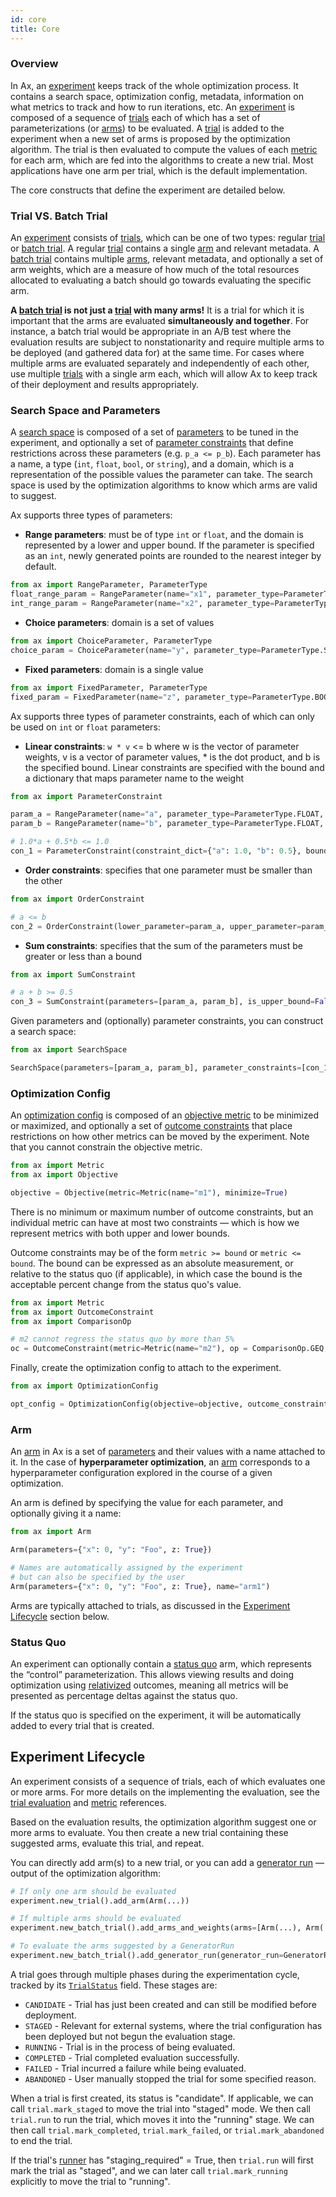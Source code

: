 ```yaml
---
id: core
title: Core
---
```

### Overview

In Ax, an [experiment](glossary.md#experiment) keeps track of the whole optimization process. It contains a search space, optimization config, metadata, information on what metrics to track and how to run iterations, etc. An [experiment](glossary.md#experiment) is composed of a sequence of [trials](glossary.md#trial) each of which has a set of parameterizations (or [arms](glossary.md#arm)) to be evaluated. A [trial](glossary.md#trial) is added to the experiment when a new set of arms is proposed by the optimization algorithm. The trial is then evaluated to compute the values of each [metric](glossary.md#metric) for each arm, which are fed into the algorithms to create a new trial. Most applications have one arm per trial, which is the default implementation.

The core constructs that define the experiment are detailed below.

### Trial VS. Batch Trial

An [experiment](glossary.md#experiment) consists of [trials](glossary.md#trial), which can be one of two types: regular [trial](glossary.md#trial) or [batch trial](glossary.md#batch-trial). A regular [trial](glossary.md#trial) contains a single [arm](glossary.md#arm) and relevant metadata. A [batch trial](glossary.md#batch-trial) contains multiple [arms](glossary.md#arm), relevant metadata, and optionally a set of arm weights, which are a measure of how much of the total resources allocated to evaluating a batch should go towards evaluating the specific arm.

**A [batch trial](glossary.md#batch-trial) is not just a [trial](glossary.md#trial) with many arms!** It is a trial for which it is important that the arms are evaluated **simultaneously and together**. For instance, a batch trial would be appropriate in an A/B test where the evaluation results are subject to nonstationarity and require multiple arms to be deployed (and gathered data for) at the same time. For cases where multiple arms are evaluated separately and independently of each other, use multiple [trials](glossary.md#trial) with a single arm each, which will allow Ax to keep track of their deployment and results appropriately.

### Search Space and Parameters

A [search space](glossary.md#search-space) is composed of a set of [parameters](glossary.md#parameter) to be tuned in the experiment, and optionally a set of [parameter constraints](glossary.md#parameter-constraint) that define restrictions across these parameters (e.g. `p_a <= p_b`). Each parameter has a name, a type (`int`, `float`, `bool`, or `string`), and a domain, which is a representation of the possible values the parameter can take. The search space is used by the optimization algorithms to know which arms are valid to suggest.

Ax supports three types of parameters:

-   **Range parameters**: must be of type `int` or `float`, and the domain is represented by a lower and upper bound. If the parameter is specified as an `int`, newly generated points are rounded to the nearest integer by default.

```python
from ax import RangeParameter, ParameterType
float_range_param = RangeParameter(name="x1", parameter_type=ParameterType.FLOAT, lower=0.0, upper=1.0)
int_range_param = RangeParameter(name="x2", parameter_type=ParameterType.INT, lower=0, upper=10)
```

-   **Choice parameters**: domain is a set of values

```python
from ax import ChoiceParameter, ParameterType
choice_param = ChoiceParameter(name="y", parameter_type=ParameterType.STRING, values=["foo", "bar"])
```

-   **Fixed parameters**: domain is a single value

```python
from ax import FixedParameter, ParameterType
fixed_param = FixedParameter(name="z", parameter_type=ParameterType.BOOL, value=True)
```

Ax supports three types of parameter constraints, each of which can only be used on `int` or `float` parameters:

-   **Linear constraints**: `w * v` &lt;= b where w is the vector of parameter weights, v is a vector of parameter values, * is the dot product, and b is the specified bound. Linear constraints are specified with the bound and a dictionary that maps parameter name to the weight

```python
from ax import ParameterConstraint

param_a = RangeParameter(name="a", parameter_type=ParameterType.FLOAT, lower=0.0, upper=1.0)
param_b = RangeParameter(name="b", parameter_type=ParameterType.FLOAT, lower=0.0, upper=1.0)

# 1.0*a + 0.5*b <= 1.0
con_1 = ParameterConstraint(constraint_dict={"a": 1.0, "b": 0.5}, bound=1.0)
```

-   **Order constraints**: specifies that one parameter must be smaller than the other

```python
from ax import OrderConstraint

# a <= b
con_2 = OrderConstraint(lower_parameter=param_a, upper_parameter=param_b)
```

-   **Sum constraints**: specifies that the sum of the parameters must be greater or less than a bound

```python
from ax import SumConstraint

# a + b >= 0.5
con_3 = SumConstraint(parameters=[param_a, param_b], is_upper_bound=False, bound=0.5)
```

Given parameters and (optionally) parameter constraints, you can construct a search space:

```python
from ax import SearchSpace

SearchSpace(parameters=[param_a, param_b], parameter_constraints=[con_1, con_2, con_3])
```

### Optimization Config

An [optimization config](glossary.md#optimization-config) is composed of an [objective metric](glossary.md#objective) to be minimized or maximized, and optionally a set of [outcome constraints](glossary.md#outcome-constraint) that place restrictions on how other metrics can be moved by the experiment. Note that you cannot constrain the objective metric.

```python
from ax import Metric
from ax import Objective

objective = Objective(metric=Metric(name="m1"), minimize=True)
```

There is no minimum or maximum number of outcome constraints, but an individual metric can have at most two constraints — which is how we represent metrics with both upper and lower bounds.

Outcome constraints may be of the form `metric >= bound` or `metric <= bound`. The bound can be expressed as an absolute measurement, or relative to the status quo (if applicable), in which case the bound is the acceptable percent change from the status quo's value.

```python
from ax import Metric
from ax import OutcomeConstraint
from ax import ComparisonOp

# m2 cannot regress the status quo by more than 5%
oc = OutcomeConstraint(metric=Metric(name="m2"), op = ComparisonOp.GEQ, bound=-5.0, relative=True)
```

Finally, create the optimization config to attach to the experiment.

```python
from ax import OptimizationConfig

opt_config = OptimizationConfig(objective=objective, outcome_constraints=[oc])
```

### Arm

An [arm](glossary.md#arm) in Ax is a set of [parameters](glossary.md#parameter) and their values with a name attached to it. In the case of **hyperparameter optimization**, an [arm](glossary.md#arm) corresponds to a hyperparameter configuration explored in the course of a given optimization.

An arm is defined by specifying the value for each parameter, and optionally giving it a name:

```python
from ax import Arm

Arm(parameters={"x": 0, "y": "Foo", z: True})

# Names are automatically assigned by the experiment
# but can also be specified by the user
Arm(parameters={"x": 0, "y": "Foo", z: True}, name="arm1")
```

Arms are typically attached to trials, as discussed in the [Experiment Lifecycle](#experiment-lifecycle) section below.

### Status Quo

An experiment can optionally contain a [status quo](glossary.md#status-quo) arm, which represents the “control” parameterization. This allows viewing results and doing optimization using [relativized](glossary.md#relative-outcome-constraint) outcomes, meaning all metrics will be presented as percentage deltas against the status quo.

If the status quo is specified on the experiment, it will be automatically added to every trial that is created.

## Experiment Lifecycle

An experiment consists of a sequence of trials, each of which evaluates one or more arms. For more details on the implementing the evaluation, see the [trial evaluation](trial-evaluation.md) and [metric](data.md) references.

Based on the evaluation results, the optimization algorithm suggest one or more arms to evaluate. You then create a new trial containing these suggested arms, evaluate this trial, and repeat.

You can directly add arm(s) to a new trial, or you can add a [generator run](glossary.md#generator-run) –– output of the optimization algorithm:

```python
# If only one arm should be evaluated
experiment.new_trial().add_arm(Arm(...))

# If multiple arms should be evaluated
experiment.new_batch_trial().add_arms_and_weights(arms=[Arm(...), Arm(...)])

# To evaluate the arms suggested by a GeneratorRun
experiment.new_batch_trial().add_generator_run(generator_run=GeneratorRun(...))
```

A trial goes through multiple phases during the experimentation cycle, tracked by its [`TrialStatus`](../api/core.html#ax.core.base_trial.TrialStatus) field. These stages are:

-   `CANDIDATE` - Trial has just been created and can still be modified before deployment.
-   `STAGED` - Relevant for external systems, where the trial configuration has been deployed but not begun the evaluation stage.
-   `RUNNING` - Trial is in the process of being evaluated.
-   `COMPLETED` - Trial completed evaluation successfully.
-   `FAILED` - Trial incurred a failure while being evaluated.
-   `ABANDONED` - User manually stopped the trial for some specified reason.

When a trial is first created, its status is "candidate". If applicable, we can call `trial.mark_staged` to move the trial into "staged" mode. We then call `trial.run`
to run the trial, which moves it into the "running" stage. We can then call
`trial.mark_completed`, `trial.mark_failed`, or `trial.mark_abandoned` to end the trial.

If the trial's [runner](trial-evaluation.md#adding-your-own-runner) has "staging_required" = True,
then `trial.run` will first mark the trial as "staged", and we can later call
`trial.mark_running` explicitly to move the trial to "running".
